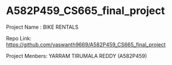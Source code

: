 # A582P459_CS665_final_project

Project Name : BIKE RENTALS 

Repo Link:
https://github.com/yaswanth9669/A582P459_CS665_final_project

Project Menbers:
YARRAM TIRUMALA REDDY  (A582P459)



